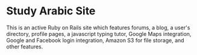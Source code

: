 # Study Arabic Site

This is an active Ruby on Rails site which features forums, a blog, a user's directory, profile pages, a javascript typing tutor,
Google Maps integration, Google and Facebook login integration, Amazon S3 for file storage, and other features.

